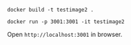 
`docker build -t testimage2 .`

`docker run -p 3001:3001 -it testimage2`

Open `http://localhost:3001` in browser.
